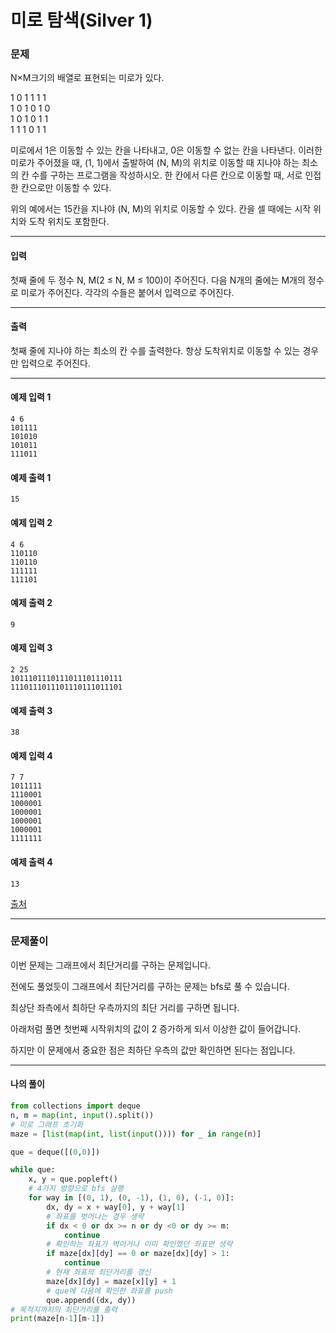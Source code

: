 # 미로 탐색(Silver 1)

### 문제

N×M크기의 배열로 표현되는 미로가 있다.   

1	0	1	1	1	1   
1	0	1	0	1	0   
1	0	1	0	1	1   
1	1	1	0	1	1   

미로에서 1은 이동할 수 있는 칸을 나타내고, 0은 이동할 수 없는 칸을 나타낸다. 이러한 미로가 주어졌을 때, (1, 1)에서 출발하여 (N, M)의 위치로 이동할 때 지나야 하는 최소의 칸 수를 구하는 프로그램을 작성하시오. 한 칸에서 다른 칸으로 이동할 때, 서로 인접한 칸으로만 이동할 수 있다.   

위의 예에서는 15칸을 지나야 (N, M)의 위치로 이동할 수 있다. 칸을 셀 때에는 시작 위치와 도착 위치도 포함한다.   

---

#### 입력

첫째 줄에 두 정수 N, M(2 ≤ N, M ≤ 100)이 주어진다. 다음 N개의 줄에는 M개의 정수로 미로가 주어진다. 각각의 수들은 붙어서 입력으로 주어진다.   

---

#### 출력

첫째 줄에 지나야 하는 최소의 칸 수를 출력한다. 항상 도착위치로 이동할 수 있는 경우만 입력으로 주어진다.

---

#### 예제 입력 1
~~~
4 6
101111
101010
101011
111011
~~~

#### 예제 출력 1
~~~
15
~~~

#### 예제 입력 2
~~~
4 6
110110
110110
111111
111101
~~~

#### 예제 출력 2
~~~
9
~~~

#### 예제 입력 3
~~~
2 25
1011101110111011101110111
1110111011101110111011101
~~~

#### 예제 출력 3
~~~
38
~~~

#### 예제 입력 4
~~~
7 7
1011111
1110001
1000001
1000001
1000001
1000001
1111111
~~~

#### 예제 출력 4
~~~
13
~~~

[출처](https://www.acmicpc.net/problem/2178)

---

### 문제풀이

이번 문제는 그래프에서 최단거리를 구하는 문제입니다.   

전에도 풀었듯이 그래프에서 최단거리를 구하는 문제는 bfs로 풀 수 있습니다.   

최상단 좌측에서 최하단 우측까지의 최단 거리를 구하면 됩니다.   

아래처럼 풀면 첫번째 시작위치의 값이 2 증가하게 되서 이상한 값이 들어갑니다.   

하지만 이 문제에서 중요한 점은 최하단 우측의 값만 확인하면 된다는 점입니다.   

---

#### 나의 풀이

~~~python
from collections import deque
n, m = map(int, input().split())
# 미로 그래프 초기화
maze = [list(map(int, list(input()))) for _ in range(n)]

que = deque([(0,0)])

while que:
    x, y = que.popleft()
    # 4가지 방향으로 bfs 실행
    for way in [(0, 1), (0, -1), (1, 0), (-1, 0)]:
        dx, dy = x + way[0], y + way[1]
        # 좌표를 벗어나는 경우 생략
        if dx < 0 or dx >= n or dy <0 or dy >= m:
            continue
        # 확인하는 좌표가 벽이거나 이미 확인했던 좌표면 생략
        if maze[dx][dy] == 0 or maze[dx][dy] > 1:
            continue
        # 현재 좌표의 최단거리를 갱신
        maze[dx][dy] = maze[x][y] + 1
        # que에 다음에 확인한 좌표를 push
        que.append((dx, dy))
# 목적지까지의 최단거리를 출력
print(maze[n-1][m-1])
~~~
